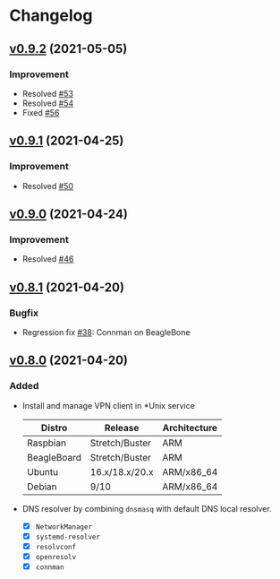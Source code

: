 # Changelog

## [v0.9.2](https://github.com/qweio/iot-vpn/tree/vpnc/v0.9.2) (2021-05-05)

### Improvement

- Resolved [#53](https://github.com/qweio/iot-vpn/issues/53)
- Resolved [#54](https://github.com/qweio/iot-vpn/issues/54)
- Fixed [#56](https://github.com/qweio/iot-vpn/issues/56)

## [v0.9.1](https://github.com/qweio/iot-vpn/tree/vpnc/v0.9.1) (2021-04-25)

### Improvement

- Resolved [#50](https://github.com/qweio/iot-vpn/issues/50)

## [v0.9.0](https://github.com/qweio/iot-vpn/tree/vpnc/v0.9.0) (2021-04-24)

### Improvement

- Resolved [#46](https://github.com/qweio/iot-vpn/issues/46)

## [v0.8.1](https://github.com/qweio/iot-vpn/tree/vpnc/v0.8.1) (2021-04-20)

### Bugfix

- Regression fix [#38](https://github.com/qweio/iot-vpn/issues/38): Connman on BeagleBone

## [v0.8.0](https://github.com/qweio/iot-vpn/tree/vpnc/v0.8.0) (2021-04-20)

### Added
- Install and manage VPN client in *Unix service

  | Distro      | Release        | Architecture |
  |-------------|----------------|--------------|
  | Raspbian    | Stretch/Buster | ARM          |
  | BeagleBoard | Stretch/Buster | ARM          |
  | Ubuntu      | 16.x/18.x/20.x | ARM/x86_64   |
  | Debian      | 9/10           | ARM/x86_64   |
  
- DNS resolver by combining `dnsmasq` with default DNS local resolver.
  - [x] `NetworkManager`
  - [x] `systemd-resolver`
  - [x] `resolvconf`
  - [x] `openresolv`
  - [x] `connman`
